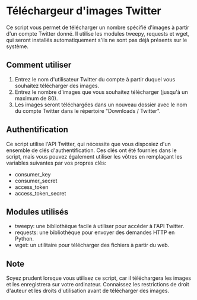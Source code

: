 <h1>Téléchargeur d'images Twitter</h1>
<p>Ce script vous permet de télécharger un nombre spécifié d'images à partir d'un compte Twitter donné. Il utilise les modules tweepy, requests et wget, qui seront installés automatiquement s'ils ne sont pas déjà présents sur le système.</p>
<h2>Comment utiliser</h2>
<ol>
  <li>Entrez le nom d'utilisateur Twitter du compte à partir duquel vous souhaitez télécharger des images.</li>
  <li>Entrez le nombre d'images que vous souhaitez télécharger (jusqu'à un maximum de 80).</li>
  <li>Les images seront téléchargées dans un nouveau dossier avec le nom du compte Twitter dans le répertoire "Downloads / Twitter".</li>
</ol>
<h2>Authentification</h2>
<p>Ce script utilise l'API Twitter, qui nécessite que vous disposiez d'un ensemble de clés d'authentification. Ces clés ont été fournies dans le script, mais vous pouvez également utiliser les vôtres en remplaçant les variables suivantes par vos propres clés:</p>
<ul>
  <li>consumer_key</li>
  <li>consumer_secret</li>
  <li>access_token</li>
  <li>access_token_secret</li>
</ul>
<h2>Modules utilisés</h2>
<ul>
  <li>tweepy: une bibliothèque facile à utiliser pour accéder à l'API Twitter.</li>
  <li>requests: une bibliothèque pour envoyer des demandes HTTP en Python.</li>
  <li>wget: un utilitaire pour télécharger des fichiers à partir du web.</li>
</ul>
<h2>Note</h2>
<p>Soyez prudent lorsque vous utilisez ce script, car il téléchargera les images et les enregistrera sur votre ordinateur. Connaissez les restrictions de droit d'auteur et les droits d'utilisation avant de télécharger des images.</p>

